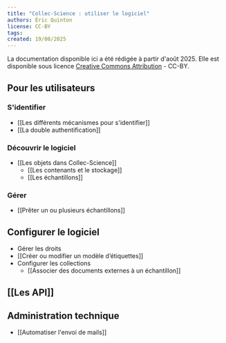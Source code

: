 ```yaml
---
title: "Collec-Science : utiliser le logiciel"
authors: Éric Quinton
license: CC-BY
tags: 
created: 19/08/2025
---
```

La documentation disponible ici a été rédigée à partir d'août 2025. Elle est disponible sous licence [Creative Commons Attribution](https://creativecommons.org/licenses/by/4.0/) - CC-BY.

## Pour les utilisateurs
### S'identifier
- [[Les différents mécanismes pour s'identifier]]
- [[La double authentification]]

### Découvrir le logiciel
- [[Les objets dans Collec-Science]]
	- [[Les contenants et le stockage]]
	- [[Les échantillons]]

### Gérer
- [[Prêter un ou plusieurs échantillons]]
## Configurer le logiciel
- Gérer les droits
- [[Créer ou modifier un modèle d’étiquettes]]
- Configurer les collections
	- [[Associer des documents externes à un échantillon]]

## [[Les API]]

## Administration technique
- [[Automatiser l'envoi de mails]]



